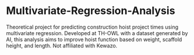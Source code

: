 # Multivariate-Regression-Analysis
Theoretical project for predicting construction hoist project times using multivariate regression. Developed at TH-OWL with a dataset generated by AI, this analysis aims to improve hoist function based on weight, scaffold height, and length. Not affiliated with Kewazo.
